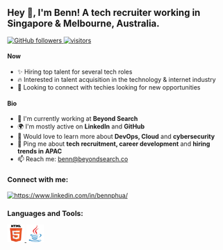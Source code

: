 ## Hey 👋, I'm Benn! A tech recruiter working in Singapore & Melbourne, Australia.

<p align="left">

  <a href="https://github.com/bennphua?tab=followers">
    <img alt="GitHub followers" src="https://img.shields.io/github/followers/bennphua?color=green&logo=github">
  </a>
  <a href="https://github.com/bennphua/">
    <img src="https://komarev.com/ghpvc/?username=bennphua" alt="visitors" />
  </a>

#### Now

- ✨ Hiring top talent for several tech roles
- :fire: Interested in talent acquisition in the technology & internet industry
- :calendar: Looking to connect with techies looking for new opportunities 

#### Bio

- 🏢 I'm currently working at **Beyond Search**
- 🌍 I'm mostly active on **LinkedIn** and **GitHub**
- 🌱 Would love to learn more about **DevOps, Cloud** and **cybersecurity**
- 💬 Ping me about **tech recruitment, career development** and **hiring trends in APAC**
- 📫 Reach me: benn@beyondsearch.co

<h3 align="left">Connect with me:</h3>
<p align="left">
<a href="https://linkedin.com/in/https://www.linkedin.com/in/bennphua/" target="blank"><img align="center" src="https://raw.githubusercontent.com/rahuldkjain/github-profile-readme-generator/master/src/images/icons/Social/linked-in-alt.svg" alt="https://www.linkedin.com/in/bennphua/" height="30" width="40" /></a>
</p>

<h3 align="left">Languages and Tools:</h3>
<p align="left"> <a href="https://www.w3.org/html/" target="_blank" rel="noreferrer"> <img src="https://raw.githubusercontent.com/devicons/devicon/master/icons/html5/html5-original-wordmark.svg" alt="html5" width="40" height="40"/> </a> <a href="https://www.java.com" target="_blank" rel="noreferrer"> <img src="https://raw.githubusercontent.com/devicons/devicon/master/icons/java/java-original.svg" alt="java" width="40" height="40"/> </a> </p>
